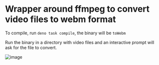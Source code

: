 # Wrapper around ffmpeg to convert video files to webm format

To compile, run `deno task compile`, the binary will be `toWebm`

Run the binary in a directory with video files and an interactive prompt will ask for the file to convert.

![image](https://github.com/user-attachments/assets/2bce2064-638c-40df-8e88-1372de1037ed)
